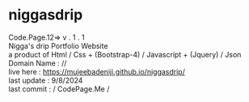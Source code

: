 # niggasdrip
Code.Page.12=>  v . 1 . 1 <br>
Nigga's drip Portfolio Website <br>
a product of Html / Css + (Bootstrap-4) / Javascript + (Jquery) / Json <br>
Domain Name : // <br>
live here : https://mujeebadeniji.github.io/niggasdrip/ <br>
last update : 9/8/2024 <br>
last commit : / CodePage.Me /
